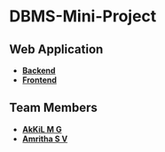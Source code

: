 # DBMS-Mini-Project


## Web Application

- **[Backend](/web/backend)**
- **[Frontend](/web/frontend)**

## Team Members

- **[AkKiL M G](https://github.com/AkkilMG)**
- **[Amritha S V](https://github.com/amrithasv)**